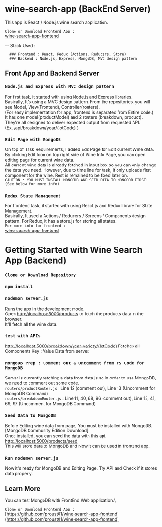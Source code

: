 # wine-search-app (BackEnd Server)

This app is React / Node.js wine search application.


`Clone or Download Frontend App : `\
[wine-search-app-frontend](https://github.com/proust01/wine-search-app-frontend)

-- Stack Used : 

      ### Frontend : React, Redux (Actions, Reducers, Store)
      ### Backend : Node.js, Express, MongoDB, MVC design pattern
      
## Front App and Backend Server

### `Node.js and Express with MVC design pattern`
For first task, it started with using Node.js and Express libraries. <br>
Basically, It's using a MVC design pattern. From the repositories, you will see Model, View(Frontend), Controller(routers).<br>
(For easy implementation for app, frontend is separated from Entire code.)\
It has one model(productModel) and 2 routers (breakdown, product). They're all designed to deliver expected output from requested API.
<br>(Ex. /api/breakdown/year/{lotCode} )


### `Edit Page with MongoDB`
On top of Task Requirements, I added Edit Page for Edit current Wine data.\
By clicking Edit Icon on top right side of Wine Info Page, you can open editing page for current wine data.\
All current wine data is already fetched in input box so you can only change the data you need. However, due to time line for task, it only uploads first component for the wine. Rest is remained to be fixed later on.\
`CAUTION : YOU MUST INSTALL MONGODB AND SEED DATA TO MONGODB FIRST! (See below for more info)`

### `Redux State Management`
For frontend task, it started with using React.js and Redux library for State Management. <br>
Basically, It used a Actions / Reducers / Screens / Components design pattern. For Redux, it has a store.js for storing all states.<br>
`For more info for frontend : `\
[wine-search-app-frontend](https://github.com/proust01/wine-search-app-frontend)

# Getting Started with Wine Search App (Backend)

### `Clone or Download Repository`

### `npm install`

### `nodemon server.js`

Runs the app in the development mode.\
Open [http://localhost:5000/products](http://localhost:5000/products) to fetch the products data in the browser.\
It'll fetch all the wine data.


### `test with APIs`

[http://localhost:5000/breakdown/year-variety/{lotCode}](http://localhost:5000/breakdown/year-variety/{lotCode})
Fetches all Components Key : Value Data from server.


### `MongoDB Prep : Comment out & Uncomment from VS Code for MongoDB`

Server is currently fetching a data from data.js so in order to use MongoDB, we need to comment out some code.\
`routers/productRouter.js` : Line 12 (comment out), Line 13 (Uncomment for MongoDB Command)\
`routers/breakdownRouter.js` : Line 11, 40, 68, 96 (comment out), Line 13, 41, 69, 97 (Uncomment for MongoDB Command)

### `Seed Data to MongoDB`

Before Editing wine data from page, You must be installed with MongoDB. [MongoDB Community Edition Download]\
Once installed, you can seed the data with this api.\
[http://localhost:5000/products/seed](http://localhost:5000/products/seed)\
This will store data to MongoDB and Now it can be used in frontend app.

### `Run nodemon server.js`

Now it's ready for MongoDB and Editing Page. Try API and Check if it stores data properly.

## Learn More

You can test MongoDB with FrontEnd Web application.\

`Clone or Download Frontend App : `\
[https://github.com/proust01/wine-search-app-frontend](https://github.com/proust01/wine-search-app-frontend)


